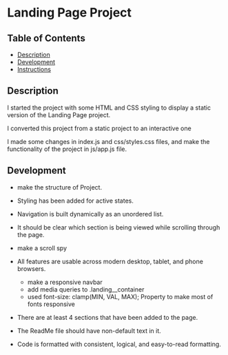 # Landing Page Project

## Table of Contents

- [Description](#Description)
- [Development](#Development)
- [Instructions](#instructions)

## Description

I started the project with some HTML and CSS styling to display a static version of the Landing Page project.

I converted this project from a static project to an interactive one

I made some changes in index.js and css/styles.css files, and make the functionality of the project in js/app.js file.

## Development

- make the structure of Project.

- Styling has been added for active states.

- Navigation is built dynamically as an unordered list.

- It should be clear which section is being viewed while scrolling through the page.

- make a scroll spy

- All features are usable across modern desktop, tablet, and phone browsers.

  - make a responsive navbar
  - add media queries to .landing\_\_container
  - used font-size: clamp(MIN, VAL, MAX); Property to make most of fonts responsive

- There are at least 4 sections that have been added to the page.

- The ReadMe file should have non-default text in it.

- Code is formatted with consistent, logical, and easy-to-read formatting.

